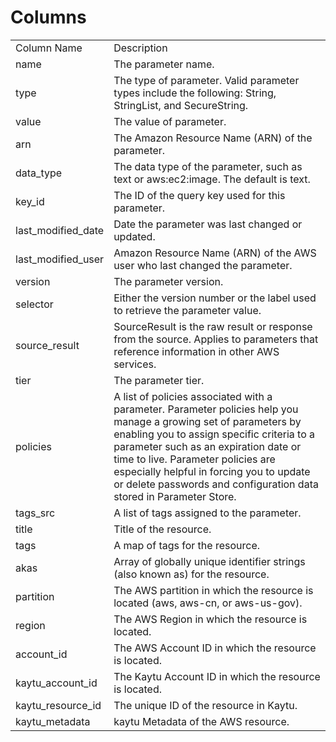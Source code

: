 # Columns  

<table>
	<tr><td>Column Name</td><td>Description</td></tr>
	<tr><td>name</td><td>The parameter name.</td></tr>
	<tr><td>type</td><td>The type of parameter. Valid parameter types include the following: String, StringList, and SecureString.</td></tr>
	<tr><td>value</td><td>The value of parameter.</td></tr>
	<tr><td>arn</td><td>The Amazon Resource Name (ARN) of the parameter.</td></tr>
	<tr><td>data_type</td><td>The data type of the parameter, such as text or aws:ec2:image. The default is text.</td></tr>
	<tr><td>key_id</td><td>The ID of the query key used for this parameter.</td></tr>
	<tr><td>last_modified_date</td><td>Date the parameter was last changed or updated.</td></tr>
	<tr><td>last_modified_user</td><td>Amazon Resource Name (ARN) of the AWS user who last changed the parameter.</td></tr>
	<tr><td>version</td><td>The parameter version.</td></tr>
	<tr><td>selector</td><td>Either the version number or the label used to retrieve the parameter value.</td></tr>
	<tr><td>source_result</td><td>SourceResult is the raw result or response from the source. Applies to parameters that reference information in other AWS services.</td></tr>
	<tr><td>tier</td><td>The parameter tier.</td></tr>
	<tr><td>policies</td><td>A list of policies associated with a parameter. Parameter policies help you manage a growing set of parameters by enabling you to assign specific criteria to a parameter such as an expiration date or time to live. Parameter policies are especially helpful in forcing you to update or delete passwords and configuration data stored in Parameter Store.</td></tr>
	<tr><td>tags_src</td><td>A list of tags assigned to the parameter.</td></tr>
	<tr><td>title</td><td>Title of the resource.</td></tr>
	<tr><td>tags</td><td>A map of tags for the resource.</td></tr>
	<tr><td>akas</td><td>Array of globally unique identifier strings (also known as) for the resource.</td></tr>
	<tr><td>partition</td><td>The AWS partition in which the resource is located (aws, aws-cn, or aws-us-gov).</td></tr>
	<tr><td>region</td><td>The AWS Region in which the resource is located.</td></tr>
	<tr><td>account_id</td><td>The AWS Account ID in which the resource is located.</td></tr>
	<tr><td>kaytu_account_id</td><td>The Kaytu Account ID in which the resource is located.</td></tr>
	<tr><td>kaytu_resource_id</td><td>The unique ID of the resource in Kaytu.</td></tr>
	<tr><td>kaytu_metadata</td><td>kaytu Metadata of the AWS resource.</td></tr>
</table>